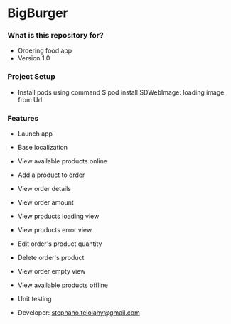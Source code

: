 # BigBurger #

### What is this repository for? ###

* Ordering food app
* Version 1.0

### Project Setup ###

* Install pods using command $ pod install
SDWebImage: loading image from Url

### Features ###

* Launch app
* Base localization
* View available products online
* Add a product to order
* View order details
* View order amount

* View products loading view
* View products error view
* Edit order's product quantity
* Delete order's product
* View order empty view
* View available products offline
* Unit testing

* Developer: stephano.telolahy@gmail.com
